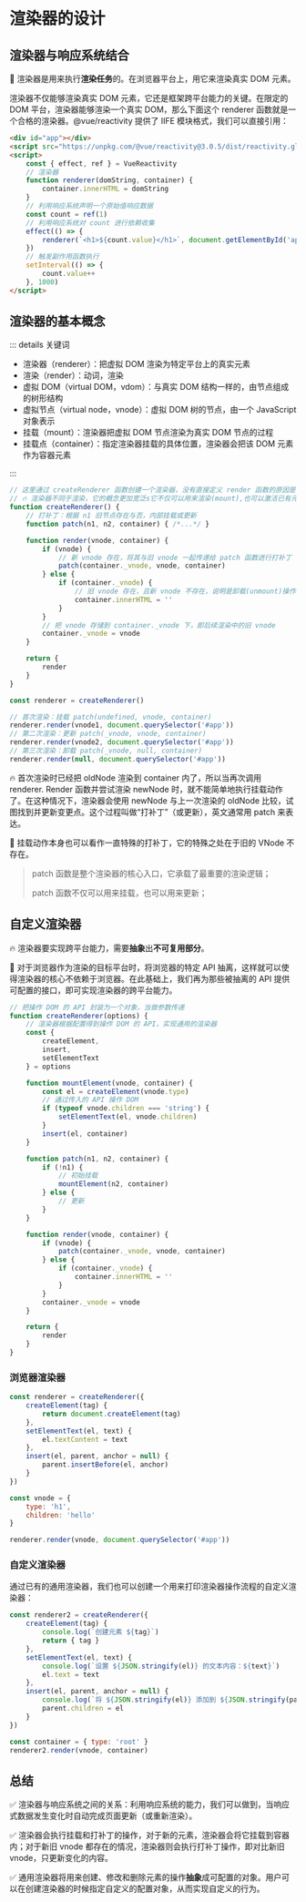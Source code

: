 # 渲染器的设计

## 渲染器与响应系统结合

📝 渲染器是用来执行**渲染任务**的。在浏览器平台上，用它来渲染真实 DOM 元素。

渲染器不仅能够渲染真实 DOM 元素，它还是框架跨平台能力的关键。在限定的 DOM 平台，渲染器能够渲染一个真实 DOM，那么下面这个 renderer 函数就是一个合格的渲染器。@vue/reactivity 提供了 IIFE 模块格式，我们可以直接引用：

```html
<div id="app"></div>
<script src="https://unpkg.com/@vue/reactivity@3.0.5/dist/reactivity.global.js"></script>
<script>
    const { effect, ref } = VueReactivity
    // 渲染器
    function renderer(domString, container) {
        container.innerHTML = domString
    }
    // 利用响应系统声明一个原始值响应数据
    const count = ref(1)
    // 利用响应系统对 count 进行依赖收集
    effect(() => {
        renderer(`<h1>${count.value}</h1>`, document.getElementById('app'))
    })
    // 触发副作用函数执行
    setInterval(() => {
        count.value++
    }, 1000)
</script>
```

## 渲染器的基本概念

::: details 关键词

- 渲染器（renderer）：把虚拟 DOM 渲染为特定平台上的真实元素
- 渲染（render）：动词，渲染
- 虚拟 DOM（virtual DOM，vdom）：与真实 DOM 结构一样的，由节点组成的树形结构
- 虚拟节点（virtual node，vnode）：虚拟 DOM 树的节点，由一个 JavaScript 对象表示
- 挂载（mount）：渲染器把虚拟 DOM 节点渲染为真实 DOM 节点的过程
- 挂载点（container）：指定渲染器挂载的具体位置，渲染器会把该 DOM 元素作为容器元素

::: 

```js
// 这里通过 createRenderer 函数创建一个渲染器，没有直接定义 render 函数的原因是：
// 🔥 渲染器不同于渲染，它的概念更加宽泛s它不仅可以用来渲染(mount),也可以激活已有元素(hydrate)...
function createRenderer() {
    // 打补丁：根据 n1 旧节点存在与否，内部挂载或更新
    function patch(n1, n2, container) { /*...*/ }

    function render(vnode, container) {
        if (vnode) {
            // 新 vnode 存在，将其与旧 vnode 一起传递给 patch 函数进行打补丁
            patch(container._vnode, vnode, container)
        } else {
            if (container._vnode) {
                // 旧 vnode 存在，且新 vnode 不存在，说明是卸载(unmount)操作
                container.innerHTML = ''
            }
        }
        // 把 vnode 存储到 container._vnode 下，即后续渲染中的旧 vnode
        container._vnode = vnode
    }

    return {
        render
    }
}

const renderer = createRenderer()

// 首次渲染：挂载 patch(undefined, vnode, container)
renderer.render(vnode1, document.querySelector('#app'))
// 第二次渲染：更新 patch(_vnode, vnode, container)
renderer.render(vnode2, document.querySelector('#app'))
// 第三次渲染：卸载 patch(_vnode, null, container)
renderer.render(null, document.querySelector('#app'))
```

🔥 首次渲染时已经把 oldNode 渲染到 container 内了，所以当再次调用 renderer. Render 函数并尝试渲染 newNode 时，就不能简单地执行挂载动作了。在这种情况下，渲染器会使用 newNode 与上一次渲染的 oldNode 比较，试图找到并更新变更点。这个过程叫做“打补丁”（或更新），英文通常用 patch 来表达。

📝 挂载动作本身也可以看作一直特殊的打补丁，它的特殊之处在于旧的 VNode 不存在。

> patch 函数是整个渲染器的核心入口，它承载了最重要的渲染逻辑；
>
> patch 函数不仅可以用来挂载，也可以用来更新；

## 自定义渲染器

🔥 渲染器要实现跨平台能力，需要**抽象**出**不可复用部分**。

📝 对于浏览器作为渲染的目标平台时，将浏览器的特定 API 抽离，这样就可以使得渲染器的核心不依赖于浏览器。在此基础上，我们再为那些被抽离的 API 提供可配置的接口，即可实现渲染器的跨平台能力。

```js
// 把操作 DOM 的 API 封装为一个对象，当做参数传递
function createRenderer(options) {
    // 渲染器根据配置得到操作 DOM 的 API，实现通用的渲染器
    const {
        createElement,
        insert,
        setElementText
    } = options

    function mountElement(vnode, container) {
        const el = createElement(vnode.type)
        // 通过传入的 API 操作 DOM
        if (typeof vnode.children === 'string') {
            setElementText(el, vnode.children)
        }
        insert(el, container)
    }

    function patch(n1, n2, container) {
        if (!n1) {
            // 初始挂载
            mountElement(n2, container)
        } else {
            // 更新
        }
    }

    function render(vnode, container) {
        if (vnode) {
            patch(container._vnode, vnode, container)
        } else {
            if (container._vnode) {
                container.innerHTML = ''
            }
        }
        container._vnode = vnode
    }

    return {
        render
    }
}
```

### 浏览器渲染器

```js
const renderer = createRenderer({
    createElement(tag) {
        return document.createElement(tag)
    },
    setElementText(el, text) {
        el.textContent = text
    },
    insert(el, parent, anchor = null) {
        parent.insertBefore(el, anchor)
    }
})

const vnode = {
    type: 'h1',
    children: 'hello'
}

renderer.render(vnode, document.querySelector('#app'))
```

### 自定义渲染器

通过已有的通用渲染器，我们也可以创建一个用来打印渲染器操作流程的自定义渲染器：

```js
const renderer2 = createRenderer({
    createElement(tag) {
        console.log(`创建元素 ${tag}`)
        return { tag }
    },
    setElementText(el, text) {
        console.log(`设置 ${JSON.stringify(el)} 的文本内容：${text}`)
        el.text = text
    },
    insert(el, parent, anchor = null) {
        console.log(`将 ${JSON.stringify(el)} 添加到 ${JSON.stringify(parent)} 下`)
        parent.children = el
    }
})

const container = { type: 'root' }
renderer2.render(vnode, container)
```

## 总结

✅ 渲染器与响应系统之间的关系：利用响应系统的能力，我们可以做到，当响应式数据发生变化时自动完成页面更新（或重新渲染）。

✅ 渲染器会执行挂载和打补丁的操作，对于新的元素，渲染器会将它挂载到容器内；对于新旧 vnode 都存在的情况，渲染器则会执行打补丁操作，即对比新旧 vnode，只更新变化的内容。

✅ 通用渲染器将用来创建、修改和删除元素的操作**抽象**成可配置的对象。用户可以在创建渲染器的时候指定自定义的配置对象，从而实现自定义的行为。